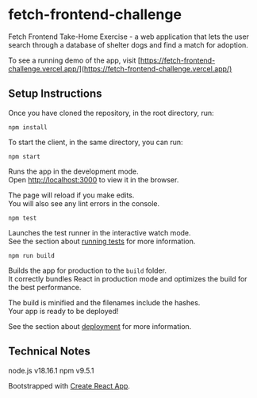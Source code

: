# fetch-frontend-challenge
Fetch Frontend Take-Home Exercise -  a web application that lets the user search through a database of shelter dogs and find a match for adoption.

To see a running demo of the app, visit [https://fetch-frontend-challenge.vercel.app/](https://fetch-frontend-challenge.vercel.app/)

## Setup Instructions

Once you have cloned the repository, in the root directory, run:

`npm install`

To start the client, in the same directory, you can run:

`npm start`

Runs the app in the development mode.\
Open [http://localhost:3000](http://localhost:3000) to view it in the browser.

The page will reload if you make edits.\
You will also see any lint errors in the console.

`npm test`

Launches the test runner in the interactive watch mode.\
See the section about [running tests](https://facebook.github.io/create-react-app/docs/running-tests) for more information.

`npm run build`

Builds the app for production to the `build` folder.\
It correctly bundles React in production mode and optimizes the build for the best performance.

The build is minified and the filenames include the hashes.\
Your app is ready to be deployed!

See the section about [deployment](https://facebook.github.io/create-react-app/docs/deployment) for more information.

## Technical Notes
node.js v18.16.1
npm v9.5.1

Bootstrapped with [Create React App](https://github.com/facebook/create-react-app).

